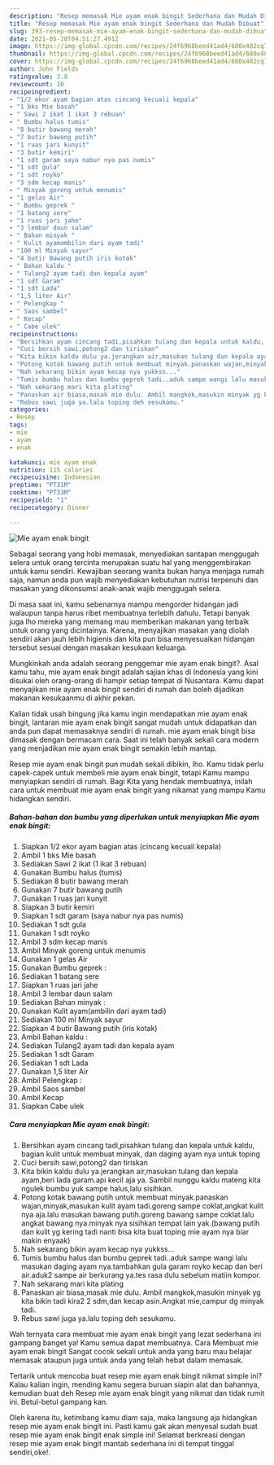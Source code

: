 ```yaml
---
description: "Resep memasak Mie ayam enak bingit Sederhana dan Mudah Dibuat"
title: "Resep memasak Mie ayam enak bingit Sederhana dan Mudah Dibuat"
slug: 393-resep-memasak-mie-ayam-enak-bingit-sederhana-dan-mudah-dibuat
date: 2021-05-20T04:51:27.491Z
image: https://img-global.cpcdn.com/recipes/24f6968beed41ad4/680x482cq70/mie-ayam-enak-bingit-foto-resep-utama.jpg
thumbnail: https://img-global.cpcdn.com/recipes/24f6968beed41ad4/680x482cq70/mie-ayam-enak-bingit-foto-resep-utama.jpg
cover: https://img-global.cpcdn.com/recipes/24f6968beed41ad4/680x482cq70/mie-ayam-enak-bingit-foto-resep-utama.jpg
author: John Fields
ratingvalue: 3.8
reviewcount: 10
recipeingredient:
- "1/2 ekor ayam bagian atas cincang kecuali kepala"
- "1 bks Mie basah"
- " Sawi 2 ikat 1 ikat 3 rebuan"
- " Bumbu halus tumis"
- "8 butir bawang merah"
- "7 butir bawang putih"
- "1 ruas jari kunyit"
- "3 butir kemiri"
- "1 sdt garam saya nabur nya pas numis"
- "1 sdt gula"
- "1 sdt royko"
- "3 sdm kecap manis"
- " Minyak goreng untuk menumis"
- "1 gelas Air"
- " Bumbu geprek "
- "1 batang sere"
- "1 ruas jari jahe"
- "3 lembar daun salam"
- " Bahan minyak "
- " Kulit ayamambilin dari ayam tadi"
- "100 ml Minyak sayur"
- "4 butir Bawang putih iris kotak"
- " Bahan kaldu "
- " Tulang2 ayam tadi dan kepala ayam"
- "1 sdt Garam"
- "1 sdt Lada"
- "1,5 liter Air"
- " Pelengkap "
- " Saos sambel"
- " Kecap"
- " Cabe ulek"
recipeinstructions:
- "Bersihkan ayam cincang tadi,pisahkan tulang dan kepala untuk kaldu, bagian kulit untuk membuat minyak, dan daging ayam nya untuk toping"
- "Cuci bersih sawi,potong2 dan tiriskan"
- "Kita bikin kaldu dulu ya.jerangkan air,masukan tulang dan kepala ayam,beri lada garam.api kecil aja ya. Sambil nunggu kaldu mateng kita ngulek bumbu yuk sampe halus,lalu sisihkan."
- "Potong kotak bawang putih untuk membuat minyak.panaskan wajan,minyak,masukan kulit ayam tadi.goreng sampe coklat,angkat kulit nya aja.lalu masukan bawang putih.goreng bawang sampe coklat.lalu angkat bawang nya.minyak nya sisihkan tempat lain yak.(bawang putih dan kulit yg kering tadi nanti bisa kita buat toping mie ayam nya biar makin enyaak)"
- "Nah sekarang bikin ayam kecap nya yukkss..."
- "Tumis bumbu halus dan bumbu geprek tadi..aduk sampe wangi lalu masukan daging ayam nya.tambahkan gula garam royko kecap dan beri air.aduk2 sampe air berkurang ya.tes rasa dulu sebelum matiin kompor."
- "Nah sekarang mari kita plating"
- "Panaskan air biasa,masak mie dulu. Ambil mangkok,masukin minyak yg kita bikin tadi kira2 2 sdm,dan kecap asin.Angkat mie,campur dg minyak tadi."
- "Rebus sawi juga ya.lalu toping deh sesukamu."
categories:
- Resep
tags:
- mie
- ayam
- enak

katakunci: mie ayam enak 
nutrition: 115 calories
recipecuisine: Indonesian
preptime: "PT31M"
cooktime: "PT33M"
recipeyield: "1"
recipecategory: Dinner

---
```



![Mie ayam enak bingit](https://img-global.cpcdn.com/recipes/24f6968beed41ad4/680x482cq70/mie-ayam-enak-bingit-foto-resep-utama.jpg)

Sebagai seorang yang hobi memasak, menyediakan santapan menggugah selera untuk orang tercinta merupakan suatu hal yang menggembirakan untuk kamu sendiri. Kewajiban seorang  wanita bukan hanya menjaga rumah saja, namun anda pun wajib menyediakan kebutuhan nutrisi terpenuhi dan masakan yang dikonsumsi anak-anak wajib menggugah selera.

Di masa  saat ini, kamu sebenarnya mampu mengorder hidangan jadi walaupun tanpa harus ribet membuatnya terlebih dahulu. Tetapi banyak juga lho mereka yang memang mau memberikan makanan yang terbaik untuk orang yang dicintainya. Karena, menyajikan masakan yang diolah sendiri akan jauh lebih higienis dan kita pun bisa menyesuaikan hidangan tersebut sesuai dengan masakan kesukaan keluarga. 



Mungkinkah anda adalah seorang penggemar mie ayam enak bingit?. Asal kamu tahu, mie ayam enak bingit adalah sajian khas di Indonesia yang kini disukai oleh orang-orang di hampir setiap tempat di Nusantara. Kamu dapat menyajikan mie ayam enak bingit sendiri di rumah dan boleh dijadikan makanan kesukaanmu di akhir pekan.

Kalian tidak usah bingung jika kamu ingin mendapatkan mie ayam enak bingit, lantaran mie ayam enak bingit sangat mudah untuk didapatkan dan anda pun dapat memasaknya sendiri di rumah. mie ayam enak bingit bisa dimasak dengan bermacam cara. Saat ini telah banyak sekali cara modern yang menjadikan mie ayam enak bingit semakin lebih mantap.

Resep mie ayam enak bingit pun mudah sekali dibikin, lho. Kamu tidak perlu capek-capek untuk membeli mie ayam enak bingit, tetapi Kamu mampu menyiapkan sendiri di rumah. Bagi Kita yang hendak membuatnya, inilah cara untuk membuat mie ayam enak bingit yang nikamat yang mampu Kamu hidangkan sendiri.

<!--inarticleads1-->

##### Bahan-bahan dan bumbu yang diperlukan untuk menyiapkan Mie ayam enak bingit:

1. Siapkan 1/2 ekor ayam bagian atas (cincang kecuali kepala)
1. Ambil 1 bks Mie basah
1. Sediakan  Sawi 2 ikat (1 ikat 3 rebuan)
1. Gunakan  Bumbu halus (tumis)
1. Sediakan 8 butir bawang merah
1. Gunakan 7 butir bawang putih
1. Gunakan 1 ruas jari kunyit
1. Siapkan 3 butir kemiri
1. Siapkan 1 sdt garam (saya nabur nya pas numis)
1. Sediakan 1 sdt gula
1. Gunakan 1 sdt royko
1. Ambil 3 sdm kecap manis
1. Ambil  Minyak goreng untuk menumis
1. Gunakan 1 gelas Air
1. Gunakan  Bumbu geprek :
1. Sediakan 1 batang sere
1. Siapkan 1 ruas jari jahe
1. Ambil 3 lembar daun salam
1. Sediakan  Bahan minyak :
1. Gunakan  Kulit ayam(ambilin dari ayam tadi)
1. Sediakan 100 ml Minyak sayur
1. Siapkan 4 butir Bawang putih (iris kotak)
1. Ambil  Bahan kaldu :
1. Sediakan  Tulang2 ayam tadi dan kepala ayam
1. Sediakan 1 sdt Garam
1. Sediakan 1 sdt Lada
1. Gunakan 1,5 liter Air
1. Ambil  Pelengkap :
1. Ambil  Saos sambel
1. Ambil  Kecap
1. Siapkan  Cabe ulek




<!--inarticleads2-->

##### Cara menyiapkan Mie ayam enak bingit:

1. Bersihkan ayam cincang tadi,pisahkan tulang dan kepala untuk kaldu, bagian kulit untuk membuat minyak, dan daging ayam nya untuk toping
1. Cuci bersih sawi,potong2 dan tiriskan
1. Kita bikin kaldu dulu ya.jerangkan air,masukan tulang dan kepala ayam,beri lada garam.api kecil aja ya. Sambil nunggu kaldu mateng kita ngulek bumbu yuk sampe halus,lalu sisihkan.
1. Potong kotak bawang putih untuk membuat minyak.panaskan wajan,minyak,masukan kulit ayam tadi.goreng sampe coklat,angkat kulit nya aja.lalu masukan bawang putih.goreng bawang sampe coklat.lalu angkat bawang nya.minyak nya sisihkan tempat lain yak.(bawang putih dan kulit yg kering tadi nanti bisa kita buat toping mie ayam nya biar makin enyaak)
1. Nah sekarang bikin ayam kecap nya yukkss...
1. Tumis bumbu halus dan bumbu geprek tadi..aduk sampe wangi lalu masukan daging ayam nya.tambahkan gula garam royko kecap dan beri air.aduk2 sampe air berkurang ya.tes rasa dulu sebelum matiin kompor.
1. Nah sekarang mari kita plating
1. Panaskan air biasa,masak mie dulu. Ambil mangkok,masukin minyak yg kita bikin tadi kira2 2 sdm,dan kecap asin.Angkat mie,campur dg minyak tadi.
1. Rebus sawi juga ya.lalu toping deh sesukamu.




Wah ternyata cara membuat mie ayam enak bingit yang lezat sederhana ini gampang banget ya! Kamu semua dapat membuatnya. Cara Membuat mie ayam enak bingit Sangat cocok sekali untuk anda yang baru mau belajar memasak ataupun juga untuk anda yang telah hebat dalam memasak.

Tertarik untuk mencoba buat resep mie ayam enak bingit nikmat simple ini? Kalau kalian ingin, mending kamu segera buruan siapin alat dan bahannya, kemudian buat deh Resep mie ayam enak bingit yang nikmat dan tidak rumit ini. Betul-betul gampang kan. 

Oleh karena itu, ketimbang kamu diam saja, maka langsung aja hidangkan resep mie ayam enak bingit ini. Pasti kamu gak akan menyesal sudah buat resep mie ayam enak bingit enak simple ini! Selamat berkreasi dengan resep mie ayam enak bingit mantab sederhana ini di tempat tinggal sendiri,oke!.

